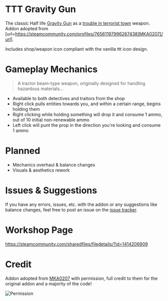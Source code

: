 # TTT Gravity Gun

The classic Half life [Gravity Gun](https://half-life.fandom.com/wiki/Zero_Point_Energy_Field_Manipulator) as a [trouble in terrorist town](http://ttt.badking.net/) weapon. Addon adopted from [url=https://steamcommunity.com/profiles/76561197996267438]MKA0207[/url].

Includes shop/weapon icon compliant with the vanilla ttt icon design.

# Gameplay Mechanics

> A tractor beam-type weapon, originally designed for handling hazardous materials...

- Available to both detectives and traitors from the shop
- Right click pulls entities towards you, and within a certain range, begins holding them
- Right clicking while holding something will drop it and consume 1 ammo, out of 10 initial non-renewable ammo
- Left click will punt the prop in the direction you're looking and consume 1 ammo

# Planned

- Mechanics overhaul & balance changes
- Visuals & aesthetics rework

# Issues & Suggestions

If you have any errors, issues, etc. with the addon or any suggestions like balance changes, feel free to post an issue on the [issue tracker](https://github.com/06000208/ttt-gravity-gun/issues).

# Workshop Page

https://steamcommunity.com/sharedfiles/filedetails/?id=1414206909

# Credit

Addon adopted from [MKA0207](https://steamcommunity.com/profiles/76561197996267438) with permission, full credit to them for the original addon and a majority of the code!

<img src="https://github.com/0600208/ttt-gravity-gun/blob/master/permission.png?raw=true" alt="Permission" title="Permission">